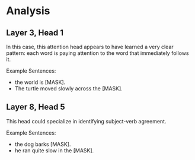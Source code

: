 # Analysis

## Layer 3, Head 1

In this case, this attention head appears to have learned a very clear pattern: each word is paying attention to the word that immediately follows it.

Example Sentences:
- the world is [MASK].
- The turtle moved slowly across the [MASK].

## Layer 8, Head 5

This head could specialize in identifying subject-verb agreement.

Example Sentences:
- the dog barks [MASK].
- he ran quite slow in the [MASK].

